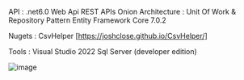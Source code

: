 API : 	.net6.0 Web Api
	REST APIs
     	Onion Architecture : Unit Of Work & Repository Pattern
     	Entity Framework Core 7.0.2

Nugets : CsvHelper [https://joshclose.github.io/CsvHelper/]

Tools : Visual Studio 2022
	Sql Server (developer edition)
	
![image](https://user-images.githubusercontent.com/32795188/213842893-96525d07-713b-442e-ba6c-09fa22d1a6dc.png)
